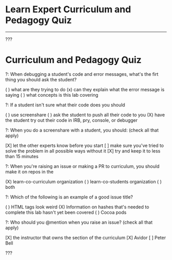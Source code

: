 # Learn Expert Curriculum and Pedagogy Quiz
---

???

# Curriculum and Pedagogy Quiz

?: When debugging a student's code and error messages, what's the firt thing you should ask the student?

( ) what are they trying to do
(x) can they explain what the error message is saying
( ) what concepts is this lab covering

?: If a student isn't sure what their code does you should

( ) use screenshare
( ) ask the student to push all their code to you
(X) have the student try out their code in IRB, pry, console, or debugger

?: When you do a screenshare with a student, you should: (check all that apply)

[X] let the other experts know before you start
[ ] make sure you've tried to solve the problem in all possible ways without it
[X] try and keep it to less than 15 minutes

?: When you're raising an issue or making a PR to curriculum, you should make it on repos in the

(X) learn-co-curriculum organization
( ) learn-co-students organization
( ) both

?: Which of the following is an example of a good issue title?

( ) HTML tags look weird
(X) Information on hashes that's needed to complete this lab hasn't yet been covered
( ) Cocoa pods

?: Who should you @mention when you raise an issue? (check all that apply)

[X] the instructor that owns the section of the curriculum
[X] Avidor
[ ] Peter Bell

???

